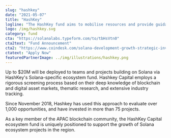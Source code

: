 ```yaml
---
slug: "hashkey"
date: "2021-05-07"
title: "HashKey"
logline: "The HashKey fund aims to mobilise resources and provide guidance to Solana projects looking to access institutional and retail markets."
logo: /img/hashkey.svg
category: fund
cta: "https://solanalabs.typeform.com/to/tbHsVtn0"
cta2text: "Fund Announcement"
cta2: "https://www.coindesk.com/solana-development-growth-strategic-investment-funds"
ctatext: "Apply Now"
featuredPartnerImage: ../img/illustrations/hashkey.png
---
```


Up to $20M will be deployed to teams and projects building on Solana via HashKey's Solana-specific ecosystem fund. Hashkey Capital employs a rigorous screening process based on their deep knowledge of blockchain and digital asset markets, thematic research, and extensive industry tracking.

Since November 2018, Hashkey has used this approach to evaluate over 1,000 opportunities, and have invested in more than 75 projects.

As a key member of the APAC blockchain community, the HashKey Capital ecosystem fund is uniquely positioned to support the growth of Solana ecosystem projects in the region.
